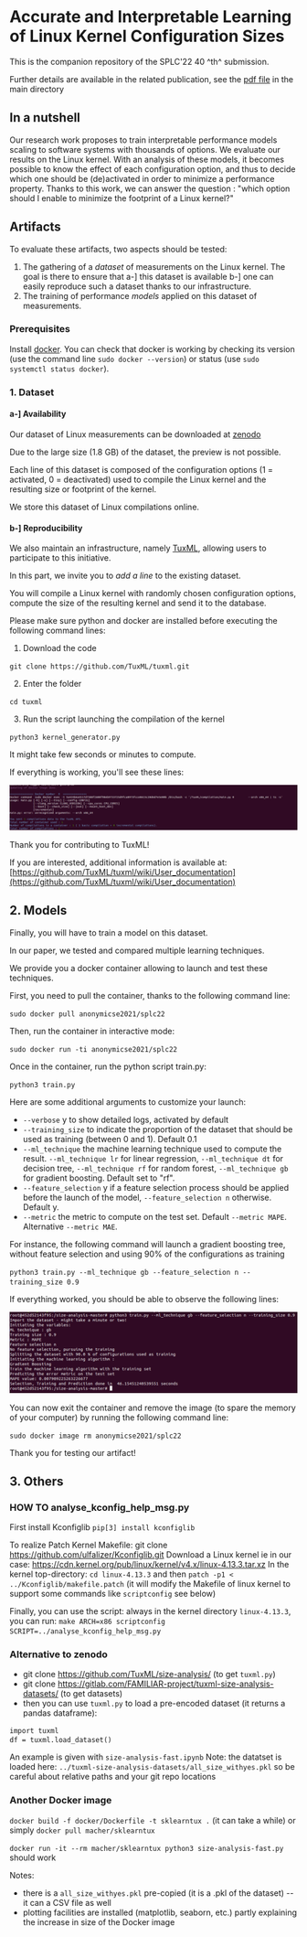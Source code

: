 # Accurate and Interpretable Learning of Linux Kernel Configuration Sizes

This is the companion repository of the SPLC'22 40 ^th^ submission.

Further details are available in the related publication, see the [pdf file](https://github.com/TuxML/size-analysis/blob/master/SPLC_2022___Linux_Kernel_Size.pdf) in the main directory 

## In a nutshell

Our research work proposes to train interpretable performance models scaling to software systems with thousands of options. We evaluate our results on the Linux kernel. With an analysis of these models, it becomes possible to know the effect of each configuration option, and thus to decide which one should be (de)activated in order to minimize a performance property. Thanks to this work, we can answer the question : "which option should I enable to minimize the footprint of a Linux kernel?"

## Artifacts

To evaluate these artifacts, two aspects should be tested:
1. The gathering of a *dataset* of measurements on the Linux kernel. The goal is there to ensure that a-] this dataset is available b-] one can easily reproduce such a dataset thanks to our infrastructure.
2. The training of performance *models* applied on this dataset of measurements.

### Prerequisites

Install [docker](https://docs.docker.com/get-docker/). You can check that docker is working by checking its version (use the command line ```sudo docker --version```) or status (use ```sudo systemctl status docker```).

### 1. Dataset

#### a-] Availability

Our dataset of Linux measurements can be downloaded at [zenodo](https://zenodo.org/record/4943884#.YqG5cTlByV4)

Due to the large size (1.8 GB) of the dataset, the preview is not possible.

Each line of this dataset is composed of the configuration options (1 = activated, 0 = deactivated) used to compile the Linux kernel and the resulting size or footprint of the kernel.

We store this dataset of Linux compilations online.

#### b-] Reproducibility

We also maintain an infrastructure, namely [TuxML](https://github.com/TuxML/tuxml), allowing users to participate to this initiative.

In this part, we invite you to *add a line* to the existing dataset.

You will compile a Linux kernel with randomly chosen configuration options, compute the size of the resulting kernel and send it to the database. 

Please make sure python and docker are installed before executing the following command lines:

1. Download the code

`git clone https://github.com/TuxML/tuxml.git`

2. Enter the folder

`cd tuxml`

3. Run the script launching the compilation of the kernel

`python3 kernel_generator.py`

It might take few seconds or minutes to compute.

If everything is working, you'll see these lines:

![screen1](https://github.com/TuxML/size-analysis/blob/master/output-figs/screen1.png)

Thank you for contributing to TuxML!

If you are interested, additional information is available at:
[https://github.com/TuxML/tuxml/wiki/User_documentation](https://github.com/TuxML/tuxml/wiki/User_documentation)

## 2. Models

Finally, you will have to train a model on this dataset.

In our paper, we tested and compared multiple learning techniques. 

We provide you a docker container allowing to launch and test these techniques.

First, you need to pull the container, thanks to the following command line:

`sudo docker pull anonymicse2021/splc22`

Then, run the container in interactive mode:

`sudo docker run -ti anonymicse2021/splc22`

Once in the container, run the python script train.py:

`python3 train.py`

Here are some additional arguments to customize your launch:
- `--verbose` y to show detailed logs, activated by default
- `--training_size` to indicate the proportion of the dataset that should be used as training (between 0 and 1). Default 0.1
- `--ml_technique` the machine learning technique used to compute the result. `--ml_technique lr` for linear regression, `--ml_technique dt` for decision tree, `--ml_technique rf` for random forest, `--ml_technique gb` for gradient boosting. Default set to "rf".
- `--feature_selection` y if a feature selection process should be applied before the launch of the model, `--feature_selection n` otherwise. Default y.
- `--metric` the metric to compute on the test set. Default `--metric MAPE`. Alternative `--metric MAE`.

For instance, the following command will launch a gradient boosting tree, without feature selection and using 90% of the configurations as training

`python3 train.py --ml_technique gb --feature_selection n --training_size 0.9`

If everything worked, you should be able to observe the following lines:

![screen2](https://github.com/TuxML/size-analysis/blob/master/output-figs/screen2.png)

You can now exit the container and remove the image (to spare the memory of your computer) by running the following command line:

`sudo docker image rm anonymicse2021/splc22`

Thank you for testing our artifact!

## 3. Others

### HOW TO analyse_kconfig_help_msg.py 

First install Kconfiglib
`pip[3] install kconfiglib`

To realize Patch Kernel Makefile:
git clone https://github.com/ulfalizer/Kconfiglib.git
Download a Linux kernel ie in our case: https://cdn.kernel.org/pub/linux/kernel/v4.x/linux-4.13.3.tar.xz
In the kernel top-directory: 
`cd linux-4.13.3`
and then `patch -p1 < ../Kconfiglib/makefile.patch`
(it will modify the Makefile of linux kernel to support some commands like `scriptconfig` see below)

Finally, you can use the script: always in the kernel directory `linux-4.13.3`, you can run:
`make ARCH=x86 scriptconfig SCRIPT=../analyse_kconfig_help_msg.py`

### Alternative to zenodo

 * git clone https://github.com/TuxML/size-analysis/ (to get `tuxml.py`)
 * git clone https://gitlab.com/FAMILIAR-project/tuxml-size-analysis-datasets/ (to get datasets)
 * then you can use `tuxml.py` to load a pre-encoded dataset (it returns a pandas dataframe): 
```
import tuxml
df = tuxml.load_dataset()
```
An example is given with `size-analysis-fast.ipynb`
Note: the datatset is loaded here: `../tuxml-size-analysis-datasets/all_size_withyes.pkl` so be careful about relative paths and your git repo locations 

### Another Docker image

`docker build -f docker/Dockerfile -t sklearntux .` (it can take a while)
or simply `docker pull macher/sklearntux` 

`docker run -it --rm macher/sklearntux python3 size-analysis-fast.py` should work 

Notes: 
 * there is a `all_size_withyes.pkl` pre-copied (it is a .pkl of the dataset) -- it can a CSV file as well 
 * plotting facilities are installed (matplotlib, seaborn, etc.) partly explaining the increase in size of the Docker image 




